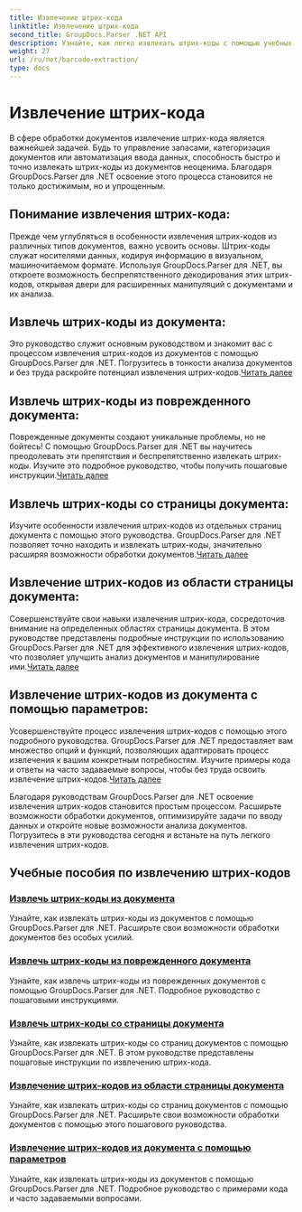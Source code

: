 ```yaml
---
title: Извлечение штрих-кода
linktitle: Извлечение штрих-кода
second_title: GroupDocs.Parser .NET API
description: Узнайте, как легко извлекать штрих-коды с помощью учебных пособий GroupDocs.Parser для .NET. Расширьте свои возможности обработки документов прямо сейчас!
weight: 27
url: /ru/net/barcode-extraction/
type: docs
---
```

# Извлечение штрих-кода


В сфере обработки документов извлечение штрих-кода является важнейшей задачей. Будь то управление запасами, категоризация документов или автоматизация ввода данных, способность быстро и точно извлекать штрих-коды из документов неоценима. Благодаря GroupDocs.Parser для .NET освоение этого процесса становится не только достижимым, но и упрощенным.

## Понимание извлечения штрих-кода:

Прежде чем углубляться в особенности извлечения штрих-кодов из различных типов документов, важно усвоить основы. Штрих-коды служат носителями данных, кодируя информацию в визуальном, машиночитаемом формате. Используя GroupDocs.Parser для .NET, вы откроете возможность беспрепятственного декодирования этих штрих-кодов, открывая двери для расширенных манипуляций с документами и их анализа.

## Извлечь штрих-коды из документа:
 Это руководство служит основным руководством и знакомит вас с процессом извлечения штрих-кодов из документов с помощью GroupDocs.Parser для .NET. Погрузитесь в тонкости анализа документов и без труда раскройте потенциал извлечения штрих-кодов.[Читать далее](./extract-barcodes-from-document/)

## Извлечь штрих-коды из поврежденного документа:
Поврежденные документы создают уникальные проблемы, но не бойтесь! С помощью GroupDocs.Parser для .NET вы научитесь преодолевать эти препятствия и беспрепятственно извлекать штрих-коды. Изучите это подробное руководство, чтобы получить пошаговые инструкции.[Читать далее](./extract-barcodes-from-corrupted-document/)

## Извлечь штрих-коды со страницы документа:
 Изучите особенности извлечения штрих-кодов из отдельных страниц документа с помощью этого руководства. GroupDocs.Parser для .NET позволяет точно находить и извлекать штрих-коды, значительно расширяя возможности обработки документов.[Читать далее](./extract-barcodes-from-document-page/)

## Извлечение штрих-кодов из области страницы документа:
 Совершенствуйте свои навыки извлечения штрих-кода, сосредоточив внимание на определенных областях страницы документа. В этом руководстве представлены подробные инструкции по использованию GroupDocs.Parser для .NET для эффективного извлечения штрих-кодов, что позволяет улучшить анализ документов и манипулирование ими.[Читать далее](./extract-barcodes-from-document-page-area/)

## Извлечение штрих-кодов из документа с помощью параметров:
Усовершенствуйте процесс извлечения штрих-кодов с помощью этого подробного руководства. GroupDocs.Parser для .NET предоставляет вам множество опций и функций, позволяющих адаптировать процесс извлечения к вашим конкретным потребностям. Изучите примеры кода и ответы на часто задаваемые вопросы, чтобы без труда освоить извлечение штрих-кодов.[Читать далее](./extract-barcodes-from-document-with-options/)

Благодаря руководствам GroupDocs.Parser для .NET освоение извлечения штрих-кодов становится простым процессом. Расширьте возможности обработки документов, оптимизируйте задачи по вводу данных и откройте новые возможности анализа документов. Погрузитесь в эти руководства сегодня и встаньте на путь легкого извлечения штрих-кодов.
## Учебные пособия по извлечению штрих-кодов
### [Извлечь штрих-коды из документа](./extract-barcodes-from-document/)
Узнайте, как извлекать штрих-коды из документов с помощью GroupDocs.Parser для .NET. Расширьте свои возможности обработки документов без особых усилий.
### [Извлечь штрих-коды из поврежденного документа](./extract-barcodes-from-corrupted-document/)
Узнайте, как извлечь штрих-коды из поврежденных документов с помощью GroupDocs.Parser для .NET. Подробное руководство с пошаговыми инструкциями.
### [Извлечь штрих-коды со страницы документа](./extract-barcodes-from-document-page/)
Узнайте, как извлекать штрих-коды со страниц документов с помощью GroupDocs.Parser для .NET. В этом руководстве представлены пошаговые инструкции по извлечению штрих-кода.
### [Извлечение штрих-кодов из области страницы документа](./extract-barcodes-from-document-page-area/)
Узнайте, как извлекать штрих-коды со страниц документов с помощью GroupDocs.Parser для .NET. Расширьте свои возможности обработки документов с помощью этого пошагового руководства.
### [Извлечение штрих-кодов из документа с помощью параметров](./extract-barcodes-from-document-with-options/)
Узнайте, как извлекать штрих-коды из документов с помощью GroupDocs.Parser для .NET. Подробное руководство с примерами кода и часто задаваемыми вопросами.